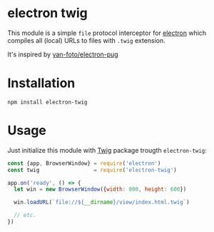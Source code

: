 # electron twig
This module is a simple `file` protocol interceptor for [electron](https://github.com/atom/electron) which compiles all (local) URLs to files with `.twig` extension.

It's inspired by [yan-foto/electron-pug](https://github.com/yan-foto/electron-pug)

# Installation

```
npm install electron-twig
```

# Usage
Just initialize this module with [Twig](https://www.npmjs.com/package/twig) package trougth `electron-twig`:

```js
const {app, BrowserWindow} = require('electron')
const twig                 = require('electron-twig')

app.on('ready', () => {
  let win = new BrowserWindow({width: 800, height: 600})

  win.loadURL(`file://${__dirname}/view/index.html.twig`)

  // etc.
})
```
